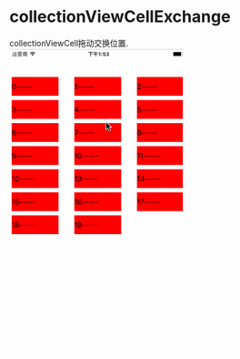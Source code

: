 # collectionViewCellExchange
collectionViewCell拖动交换位置.
![图片](https://github.com/Rochester-Ting/Picture/blob/master/collection.gif)
